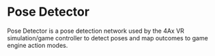 # Pose Detector

Pose Detector is a pose detection network used by the 4Ax VR simulation/game controller to detect poses and map outcomes to game engine action modes.
